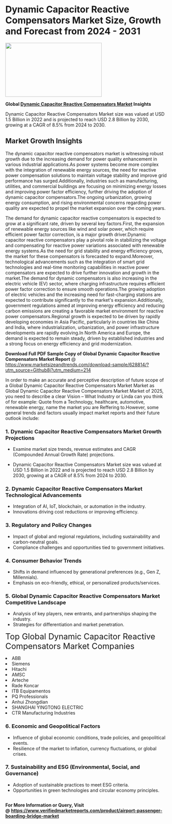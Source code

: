 <H1>Dynamic Capacitor Reactive Compensators Market Size, Growth and Forecast from 2024 - 2031</H1><img class="aligncenter size-medium wp-image-584254" src="https://thirdeyenews.in/wp-content/uploads/2024/09/Global-Market-Research-300x168.jpeg" alt="" width="300" height="168" /><p><strong>Global&nbsp;<a href="https://www.marketsizeandtrends.com/download-sample/628814/?utm_source=Github8j?utm_medium=214">Dynamic Capacitor Reactive Compensators Market</a> Insights</strong></p><p>Dynamic Capacitor Reactive Compensators Market size was valued at USD 1.5 Billion in 2022 and is projected to reach USD 2.8 Billion by 2030, growing at a CAGR of 8.5% from 2024 to 2030.</p><p><h2>Market Growth Insights</h2> <p>The dynamic capacitor reactive compensators market is witnessing robust growth due to the increasing demand for power quality enhancement in various industrial applications.As power systems become more complex with the integration of renewable energy sources, the need for reactive power compensation solutions to maintain voltage stability and improve grid performance has surged.Additionally, industries such as manufacturing, utilities, and commercial buildings are focusing on minimizing energy losses and improving power factor efficiency, further driving the adoption of dynamic capacitor compensators.The ongoing urbanization, growing energy consumption, and rising environmental concerns regarding power quality are expected to propel the market expansion over the coming years.</p> <p>The demand for dynamic capacitor reactive compensators is expected to grow at a significant rate, driven by several key factors.First, the expansion of renewable energy sources like wind and solar power, which require efficient power factor correction, is a major growth driver.Dynamic capacitor reactive compensators play a pivotal role in stabilizing the voltage and compensating for reactive power variations associated with renewable energy systems.As the need for grid stability and energy efficiency grows, the market for these compensators is forecasted to expand.Moreover, technological advancements such as the integration of smart grid technologies and real-time monitoring capabilities in reactive power compensators are expected to drive further innovation and growth in the market.The demand for dynamic compensators is also increasing in the electric vehicle (EV) sector, where charging infrastructure requires efficient power factor correction to ensure smooth operations.The growing adoption of electric vehicles and the increasing need for fast-charging stations are expected to contribute significantly to the market's expansion.Additionally, government regulations aimed at improving energy efficiency and reducing carbon emissions are creating a favorable market environment for reactive power compensators.Regional growth is expected to be driven by rapidly developing economies in Asia Pacific, particularly in countries like China and India, where industrialization, urbanization, and power infrastructure developments are rapidly evolving.In North America and Europe, the demand is expected to remain steady, driven by established industries and a strong focus on energy efficiency and grid modernization.<p><span class=""><strong>Download Full PDF Sample Copy of Global Dynamic Capacitor Reactive Compensators Market Report</strong> @ <a href="https://www.marketsizeandtrends.com/download-sample/628814/?utm_source=Github8j?utm_medium=214" target="_blank">https://www.marketsizeandtrends.com/download-sample/628814/?utm_source=Github8j?utm_medium=214</a></span></p><p>In order to make an accurate and perceptive description of future scope of a Global&nbsp;Dynamic Capacitor Reactive Compensators Market Market as Global&nbsp;Dynamic Capacitor Reactive Compensators Market Market of 2025, you need to describe a clear Vision &ndash; What Industry or Linda can you think of for example: Quote from a Technology, healthcare, automotive, renewable energy, name the market you are Reffering to.However, some general trends and factors usually impact market reports and their future outlook include:</p><h3>1.&nbsp;<strong>Dynamic Capacitor Reactive Compensators Market Growth Projections</strong></h3><ul><li>Examine market size trends, revenue estimates and CAGR (Compounded Annual Growth Rate) projections.</li><li><p>Dynamic Capacitor Reactive Compensators Market size was valued at USD 1.5 Billion in 2022 and is projected to reach USD 2.8 Billion by 2030, growing at a CAGR of 8.5% from 2024 to 2030.</p></li></ul><h3>2.&nbsp;<strong>Dynamic Capacitor Reactive Compensators Market Technological Advancements</strong></h3><ul><li>Integration of AI, IoT, blockchain, or automation in the industry.</li><li>Innovations driving cost reductions or improving efficiency.</li></ul><h3>3.&nbsp;<strong>Regulatory and Policy Changes</strong></h3><ul><li>Impact of global and regional regulations, including sustainability and carbon-neutral goals.</li><li>Compliance challenges and opportunities tied to government initiatives.</li></ul><h3>4.&nbsp;<strong>Consumer Behavior Trends</strong></h3><ul><li>Shifts in demand influenced by generational preferences (e.g., Gen Z, Millennials).</li><li>Emphasis on eco-friendly, ethical, or personalized products/services.</li></ul><h3>5.&nbsp;<strong>Global Dynamic Capacitor Reactive Compensators Market Competitive Landscape</strong></h3><ul><li>Analysis of key players, new entrants, and partnerships shaping the industry.</li><li>Strategies for differentiation and market penetration.</li></ul><p data-pm-slice="1 1 []"><span style="color: inherit; font-family: inherit; font-size: 25px;">Top Global Dynamic Capacitor Reactive Compensators Market Companies</span></p><div class="" data-test-id=""><p><li>ABB</li><li> Siemens</li><li> Hitachi</li><li> AMSC</li><li> Arteche</li><li> Rade Koncar</li><li> ITB Equipamentos</li><li> PQ Professionals</li><li> Anhui Zhongdian</li><li> SHANGHAI YINGTONG ELECTRIC</li><li> CTR Manufacturing Industries</li></p></div><h3>6.&nbsp;<strong>Economic and Geopolitical Factors</strong></h3><ul><li>Influence of global economic conditions, trade policies, and geopolitical events.</li><li>Resilience of the market to inflation, currency fluctuations, or global crises.</li></ul><h3>7.&nbsp;<strong>Sustainability and ESG (Environmental, Social, and Governance)</strong></h3><ul><li>Adoption of sustainable practices to meet ESG criteria.</li><li>Opportunities in green technologies and circular economy principles.</li></ul><h2><strong style="font-size: 14px;">For More Information or Query, Visit @&nbsp;</strong><a style="background-color: #ffffff; font-size: 14px;" href="https://www.marketsizeandtrends.com/report/dynamic-capacitor-reactive-compensators-market/" target="_blank">https://www.verifiedmarketreports.com/product/airport-passenger-boarding-bridge-market</a></h2>